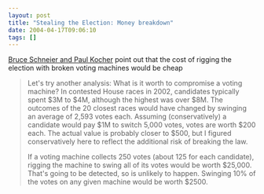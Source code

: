 ```yaml
---
layout: post
title: "Stealing the Election: Money breakdown"
date: 2004-04-17T09:06:10
tags: []
---
```


[Bruce Schneier and Paul Kocher][1] point out that the cost of rigging the election with broken voting machines would be cheap

> Let's try another analysis: What is it worth to compromise a voting machine? In contested House races in 2002, candidates typically spent $3M to $4M, although the highest was over $8M. The outcomes of the 20 closest races would have changed by swinging an average of 2,593 votes each. Assuming (conservatively) a candidate would pay $1M to switch 5,000 votes, votes are worth $200 each. The actual value is probably closer to $500, but I figured conservatively here to reflect the additional risk of breaking the law.
> 
> If a voting machine collects 250 votes (about 125 for each candidate), rigging the machine to swing all of its votes would be worth $25,000. That's going to be detected, so is unlikely to happen. Swinging 10% of the votes on any given machine would be worth $2500. 

   [1]: http://www.schneier.com/crypto-gram-0404.html#4



